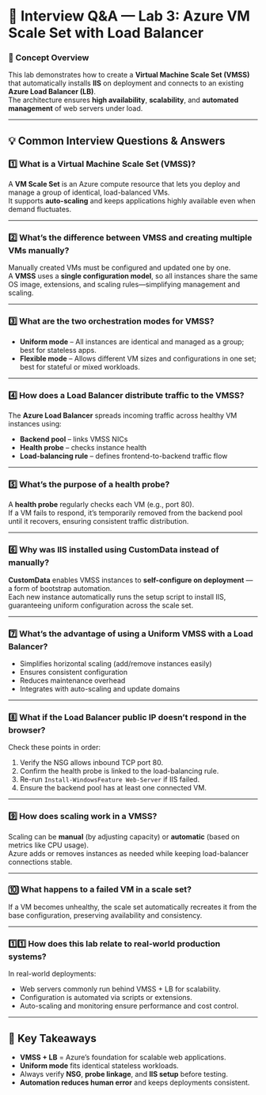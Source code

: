 # 💬 Interview Q&A — Lab 3: Azure VM Scale Set with Load Balancer

### 🔹 Concept Overview  
This lab demonstrates how to create a **Virtual Machine Scale Set (VMSS)** that automatically installs **IIS** on deployment and connects to an existing **Azure Load Balancer (LB)**.  
The architecture ensures **high availability**, **scalability**, and **automated management** of web servers under load.

---

## 💡 Common Interview Questions & Answers

### 1️⃣ What is a Virtual Machine Scale Set (VMSS)?  
A **VM Scale Set** is an Azure compute resource that lets you deploy and manage a group of identical, load-balanced VMs.  
It supports **auto-scaling** and keeps applications highly available even when demand fluctuates.

---

### 2️⃣ What’s the difference between VMSS and creating multiple VMs manually?  
Manually created VMs must be configured and updated one by one.  
A **VMSS** uses a **single configuration model**, so all instances share the same OS image, extensions, and scaling rules—simplifying management and scaling.

---

### 3️⃣ What are the two orchestration modes for VMSS?  
- **Uniform mode** – All instances are identical and managed as a group; best for stateless apps.  
- **Flexible mode** – Allows different VM sizes and configurations in one set; best for stateful or mixed workloads.

---

### 4️⃣ How does a Load Balancer distribute traffic to the VMSS?  
The **Azure Load Balancer** spreads incoming traffic across healthy VM instances using:  
- **Backend pool** – links VMSS NICs  
- **Health probe** – checks instance health  
- **Load-balancing rule** – defines frontend-to-backend traffic flow

---

### 5️⃣ What’s the purpose of a health probe?  
A **health probe** regularly checks each VM (e.g., port 80).  
If a VM fails to respond, it’s temporarily removed from the backend pool until it recovers, ensuring consistent traffic distribution.

---

### 6️⃣ Why was IIS installed using CustomData instead of manually?  
**CustomData** enables VMSS instances to **self-configure on deployment** — a form of bootstrap automation.  
Each new instance automatically runs the setup script to install IIS, guaranteeing uniform configuration across the scale set.

---

### 7️⃣ What’s the advantage of using a Uniform VMSS with a Load Balancer?  
- Simplifies horizontal scaling (add/remove instances easily)  
- Ensures consistent configuration  
- Reduces maintenance overhead  
- Integrates with auto-scaling and update domains

---

### 8️⃣ What if the Load Balancer public IP doesn’t respond in the browser?  
Check these points in order:  
1. Verify the NSG allows inbound TCP port 80.  
2. Confirm the health probe is linked to the load-balancing rule.  
3. Re-run `Install-WindowsFeature Web-Server` if IIS failed.  
4. Ensure the backend pool has at least one connected VM.

---

### 9️⃣ How does scaling work in a VMSS?  
Scaling can be **manual** (by adjusting capacity) or **automatic** (based on metrics like CPU usage).  
Azure adds or removes instances as needed while keeping load-balancer connections stable.

---

### 🔟 What happens to a failed VM in a scale set?  
If a VM becomes unhealthy, the scale set automatically recreates it from the base configuration, preserving availability and consistency.

---

### 1️⃣1️⃣ How does this lab relate to real-world production systems?  
In real-world deployments:  
- Web servers commonly run behind VMSS + LB for scalability.  
- Configuration is automated via scripts or extensions.  
- Auto-scaling and monitoring ensure performance and cost control.

---

## 🧠 Key Takeaways
- **VMSS + LB** = Azure’s foundation for scalable web applications.  
- **Uniform mode** fits identical stateless workloads.  
- Always verify **NSG**, **probe linkage**, and **IIS setup** before testing.  
- **Automation reduces human error** and keeps deployments consistent.
